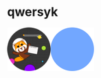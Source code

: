 # qwersyk
<div>
  <img src="https://github.com/QwersykBot/qwersykstatus/blob/main/status.svg" width="20%" style="float: left;"/>
  <img src="./social.svg" width="20%" style="float: left;"/>
</div>
